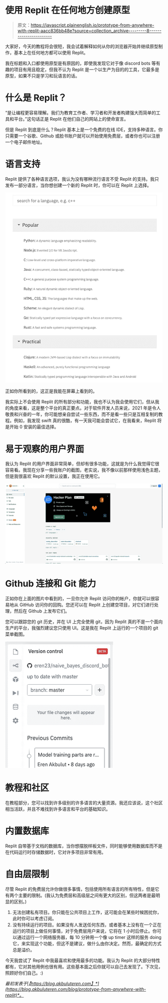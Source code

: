 # 使用 Replit 在任何地方创建原型

> 原文：<https://javascript.plainenglish.io/prototype-from-anywhere-with-replit-aacc836bb48e?source=collection_archive---------8----------------------->

大家好，今天的教程将会很短，我会试着解释如何从你的浏览器开始并继续原型制作，基本上在任何地方都可以使用 Replit。

我在标题和入口都使用原型是有原因的，即使我发现它对于像 discord bots 等有趣的项目有用且稳定，但我不认为 Replit 是一个以生产为目的的工具，它最多是原型，如果不只是学习和玩语言的话。

# 什么是 Replit？

“是让编程更容易理解。我们为教育工作者、学习者和开发者构建强大而简单的工具和平台。”这句话正是 Replit 在他们自己的网站上的使命宣言。

但是 Replit 到底是什么？Replit 基本上是一个免费的在线 IDE，支持多种语言。你只需要一个谷歌、Github 或脸书账户就可以开始使用免费层，或者你也可以注册一个电子邮件地址。

# 语言支持

Replit 提供了各种语言选项，我认为没有哪种流行语言不受 Replit 的支持。我只发布一部分语言，当你想创建一个新的 Replit 时，你可以在 Replit 上选择。

![](img/61b9ecc2a62a9b9f15879ca3169eb80c.png)

正如你所看到的，这正是我能在屏幕上看到的。

我实际上不会使用 Replit 的所有部分和功能，我也不认为我会使用它们，但从我的角度来看，这是整个平台的真正要点。对于软件开发人员来说，2021 年是令人敬畏和兴奋的一年，你可能想亲自尝试一些东西，而不是看一些只是互相复制的教程。例如，我发现 swift 真的很酷，有一天我可能会尝试它，在我看来，Replit 将是开始 0 安装的最佳选择。

# 易于观察的用户界面

我认为 Replit 的用户界面非常简单，但却有很多功能，这就是为什么我觉得它很容易看。我现在分享一些我账户的截图，老实说，我不像以前那样使用浅色主题，但是我很喜欢 Replit 的默认设置，我正在使用它。

![](img/1860248eb2ff0a0a7881070615775e67.png)

# Github 连接和 Git 能力

正如你在上面的图片中看到的，一旦你允许 Replit 访问你的帐户，你就可以很容易地从 GitHub 访问你的回购。您还可以在 Replit 上创建空项目，对它们进行处理，然后在 Github 上发布它们。

您可以跟踪您的 git 历史，并在 UI 上完全使用 git，因为 Replit 真的不是一个面向生产的平台，我强烈建议您只使用 UI。这是我在 Replit 上运行的一个项目的 git 菜单截图。

![](img/68aa3595dc97d42cb2a6c67f9a47a8cf.png)

# 教程和社区

在教程部分，您可以找到许多级别的许多语言的大量资源。我还应该说，这个社区相当活跃，并且不难找到许多语言和平台的基础知识。

# 内置数据库

Replit 自带基于文档的数据库，当你想摆脱样板文件，同时能够使用数据库而不是在代码运行时存储数据时，它对许多项目非常有用。

# 自由层限制

尽管 Replit 的免费层允许你做很多事情，包括使用所有语言的所有特性，但是它有两个主要的限制。(我认为免费层和高级层之间有更大的区别，但这两者是最明显的区别。)

1.  无法创建私有项目。你只能在公共项目上工作，这可能会在某些时候困扰你，此时你可以考虑订阅。
2.  没有持续运行的项目。如果没有人发送任何东西，或者基本上没有在一个正在运行的项目上做任何事情，对于免费层用户来说，它将在 1 小时后停止。你可以通过运行一个网络服务器，每 10 分钟用一个像 up timer 这样的服务 doing 它，来实现这个功能，但这不是建议，做什么由你决定。然而，最确定的方式总是溢价。

今天我尝试了 Replit 中我最喜欢和使用最多的功能。我认为 Replit 的大部分特性都有，它对其他用例也很有用。这些基本面之后你就可以自己去发现了。下次见，照顾好你们自己。:)

*最初发表于*[*【https://blog.akbuluteren.com】*](https://blog.akbuluteren.com/blog/prototype-from-anywhere-with-replit)*。*